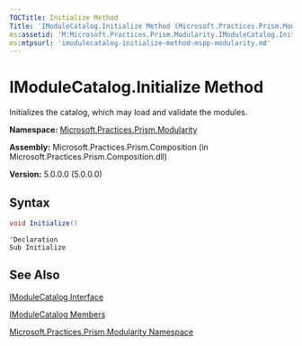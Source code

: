 ```yaml
---
TOCTitle: Initialize Method
Title: 'IModuleCatalog.Initialize Method (Microsoft.Practices.Prism.Modularity)'
ms:assetid: 'M:Microsoft.Practices.Prism.Modularity.IModuleCatalog.Initialize'
ms:mtpsurl: 'imodulecatalog-initialize-method-mspp-modularity.md'
---
```


# IModuleCatalog.Initialize Method

Initializes the catalog, which may load and validate the modules.

**Namespace:** [Microsoft.Practices.Prism.Modularity](mspp-modularity-namespace.md)

**Assembly:** Microsoft.Practices.Prism.Composition (in Microsoft.Practices.Prism.Composition.dll)

**Version:** 5.0.0.0 (5.0.0.0)

## Syntax

```C#
void Initialize()
```

```VB
'Declaration
Sub Initialize
```

## See Also

[IModuleCatalog Interface](imodulecatalog-interface-mspp-modularity.md)

[IModuleCatalog Members](imodulecatalog-members-mspp-modularity.md)

[Microsoft.Practices.Prism.Modularity Namespace](mspp-modularity-namespace.md)